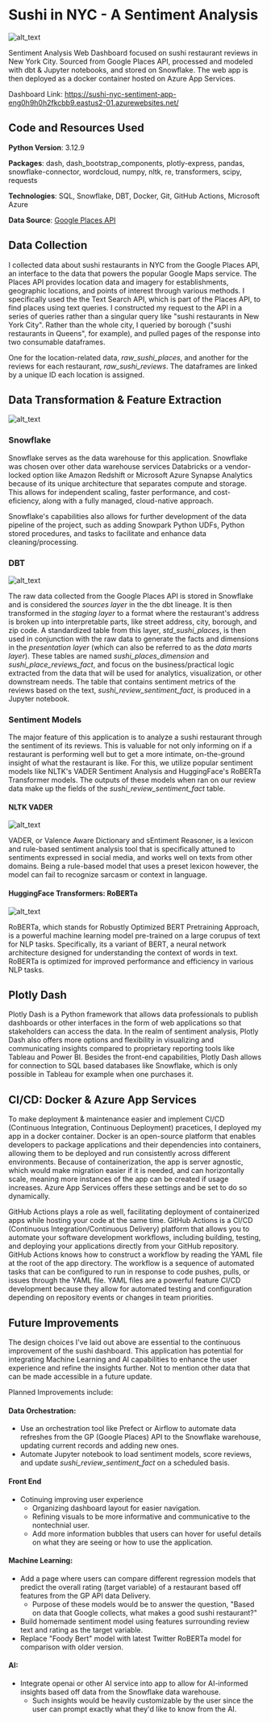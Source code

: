 # Sushi in NYC - A Sentiment Analysis

![alt_text](./readme_images/sushi_sentiment_pipeline.drawio.png "Project Pipeline")

Sentiment Analysis Web Dashboard focused on sushi restaurant reviews in New York City. Sourced from Google Places API, processed and modeled with dbt & Jupyter notebooks, and stored on Snowflake. The web app is then deployed as a docker container hosted on Azure App Services. 

Dashboard Link: https://sushi-nyc-sentiment-app-eng0h9h0h2fkcbb9.eastus2-01.azurewebsites.net/

## Code and Resources Used

**Python Version**: 3.12.9

**Packages**: dash, dash_bootstrap_components, plotly-express, pandas, snowflake-connector, wordcloud, numpy, nltk, re, transformers, scipy, requests

**Technologies**: SQL, Snowflake, DBT, Docker, Git, GitHub Actions, Microsoft Azure

**Data Source**: [Google Places API](https://developers.google.com/maps/documentation/places/web-service/text-search)

## Data Collection

I collected data about sushi restaurants in NYC from the Google Places API, an interface to the data that powers the popular Google Maps service. The Places API provides location data and imagery for establishments, geographic locations, and points of interest through various methods. I specifically used the the Text Search API, which is part of the Places API, to find places using text queries. I constructed my request to the API in a series of queries rather than a singular query like "sushi restaurants in New York City". Rather than the whole city, I queried by borough ("sushi restaurants in Queens", for example), and pulled pages of the response into two consumable dataframes. 

One for the location-related data, *raw_sushi_places*, and another for the reviews for each restaurant, *raw_sushi_reviews*. The dataframes are linked by a unique ID each location is assigned.

## Data Transformation & Feature Extraction

![alt_text](./readme_images/sushi_data_model.png "Project Data Model")

### Snowflake

Snowflake serves as the data warehouse for this application. Snowflake was chosen over other data warehouse services Databricks or a vendor-locked option like Amazon Redshift or Microsoft Azure Synapse Analytics because of its unique architecture that separates compute and storage. This allows for independent scaling, faster performance, and cost-eficiency, along with a fully managed, cloud-native approach.

Snowflake's capabilities also allows for further development of the data pipeline of the project, such as adding Snowpark Python UDFs, Python stored procedures, and tasks to facilitate and enhance data cleaning/processing.

### DBT

![alt_text](./readme_images/dbt-project-dag.png "DBT DAG for sushi app data model")

The raw data collected from the Google Places API is stored in Snowflake and is considered the *sources layer* in the the dbt lineage. It is then transformed in the *staging layer* to a format where the restaurant's address is broken up into interpretable parts, like street address, city, borough, and zip code. A standardized table from this layer, *std_sushi_places*, is then used in conjunction with the raw data to generate the facts and dimensions in the *presentation layer* (which can also be referred to as the *data marts layer*). These tables are named *sushi_places_dimension* and *sushi_place_reviews_fact*, and focus on the business/practical logic extracted from the data that will be used for analytics, visualization, or other downstream needs. The table that contains sentiment metrics of the reviews based on the text, *sushi_review_sentiment_fact*, is produced in a Jupyter notebook.

### Sentiment Models

The major feature of this application is to analyze a sushi restaurant through the sentiment of its reviews. This is valuable for not only informing on if a restaurant is performing well but to get a more intimate, on-the-ground insight of what the restaurant is like. For this, we utilize popular sentiment models like NLTK's VADER Sentiment Analysis and HuggingFace's RoBERTa Transformer models. The outputs of these models when ran on our review data make up the fields of the *sushi_review_sentiment_fact* table.

#### NLTK VADER

![alt_text](./readme_images/nltk_vader_review_sentiment_visualized.png "VADER review sentiment score visualized in 3D Scatter. Sourced from App")

VADER, or Valence Aware Dictionary and sEntiment Reasoner, is a lexicon and rule-based sentiment analysis tool that is specifically attuned to sentiments expressed in social media, and works well on texts from other domains. Being a rule-based model that uses a preset lexicon however, the model can fail to recognize sarcasm or context in language.

#### HuggingFace Transformers: RoBERTa

![alt_text](./readme_images/twitter_roberta_review_sentiment_visualized.png "Twitter-roBERTa review sentiment score visualized in 3D Scatter. Sourced from App")

RoBERTa, which stands for Robustly Optimized BERT Pretraining Approach, is a powerful machine learning model pre-trained on a large corupus of text for NLP tasks. Specifically, its a variant of BERT, a neural network architecture designed for understanding the context of words in text. RoBERTa is optimized for improved performance and efficiency in various NLP tasks.

## Plotly Dash

Plotly Dash is a Python framework that allows data professionals to publish dashboards or other interfaces in the form of web applications so that stakeholders can access the data. In the realm of sentiment analysis, Plotly Dash also offers more options and flexibility in visualizing and communicating insights compared to proprietary reporting tools like Tableau and Power BI. Besides the front-end capabilities, Plotly Dash allows for connection to SQL based databases like Snowflake, which is only possible in Tableau for example when one purchases it.

## CI/CD: Docker & Azure App Services

To make deployment & maintenance easier and implement CI/CD (Continuous Integration, Continuous Deployment) pracetices, I deployed my app in a docker container. Docker is an open-source platform that enables developers to package applications and their dependencies into containers, allowing them to be deployed and run consistently across different environments. Because of containerization, the app is server agnostic, which would make migration easier if it is needed, and can horizontally scale, meaning more instances of the app can be created if usage increases. Azure App Services offers these settings and be set to do so dynamically.

GitHub Actions plays a role as well, facilitating deployment of containerized apps while hosting your code at the same time. GitHub Actions is a CI/CD (Continuous Integration/Continuous Delivery) platform that allows you to automate your software development workflows, including building, testing, and deploying your applications directly from your GitHub repository. GitHub Actions knows how to construct a workflow by reading the YAML file at the root of the app directory. The workflow is a sequence of automated tasks that can be configured to run in response to code pushes, pulls, or issues through the YAML file. YAML files are a powerful feature CI/CD development because they allow for automated testing and configuration depending on repository events or changes in team priorities.

## Future Improvements

The design choices I've laid out above are essential to the continuous improvement of the sushi dashboard. This application has potential for integrating Machine Learning and AI capabilities to enhance the user experience and refine the insights further. Not to mention other data that can be made accessible in a future update.

Planned Improvements include:

#### Data Orchestration:
- Use an orchestration tool like Prefect or Airflow to automate data refreshes from the GP (Google Places) API to the Snowflake warehouse, updating current records and adding new ones.
- Automate Jupyter notebook to load sentiment models, score reviews, and update *sushi_review_sentiment_fact* on a scheduled basis.

#### Front End
- Cotinuing improving user experience
    - Organizing dashboard layout for easier navigation.
    - Refining visuals to be more informative and communicative to the nontechnial user.
    - Add more information bubbles that users can hover for useful details on what they are seeing or how to use the application.

#### Machine Learning:
- Add a page where users can compare different regression models that predict the overall rating (target variable) of a restaurant based off features from the GP API data Delivery.
    - Purpose of these models would be to answer the question, "Based on data that Google collects, what makes a good sushi restaurant?"
- Build homemade sentiment model using features surrounding review text and rating as the target variable.
- Replace "Foody Bert" model with latest Twitter RoBERTa model for comparison with older version.

#### AI:
- Integrate openai or other AI service into app to allow for AI-informed insights based off data from the Snowflake data warehouse.
    - Such insights would be heavily customizable by the user since the user can prompt exactly what they'd like to know from the AI.
